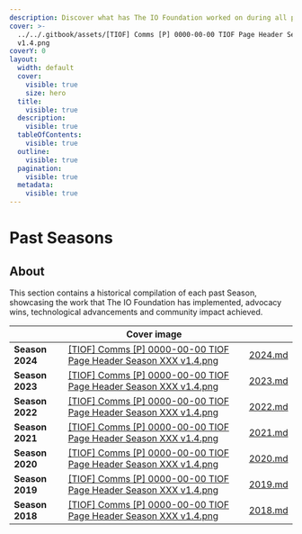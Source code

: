 ```yaml
---
description: Discover what has The IO Foundation worked on during all previous Seasons.
cover: >-
  ../../.gitbook/assets/[TIOF] Comms [P] 0000-00-00 TIOF Page Header Season XXX
  v1.4.png
coverY: 0
layout:
  width: default
  cover:
    visible: true
    size: hero
  title:
    visible: true
  description:
    visible: true
  tableOfContents:
    visible: true
  outline:
    visible: true
  pagination:
    visible: true
  metadata:
    visible: true
---
```


# Past Seasons

## About

This section contains a historical compilation of each past Season, showcasing the work that The IO Foundation has implemented, advocacy wins, technological advancements and community impact achieved.

<table data-view="cards"><thead><tr><th></th><th data-hidden data-card-cover data-type="image">Cover image</th><th data-hidden data-card-target data-type="content-ref"></th></tr></thead><tbody><tr><td><strong>Season 2024</strong></td><td><a href="../../.gitbook/assets/[TIOF] Comms [P] 0000-00-00 TIOF Page Header Season XXX v1.4.png">[TIOF] Comms [P] 0000-00-00 TIOF Page Header Season XXX v1.4.png</a></td><td><a href="2024.md">2024.md</a></td></tr><tr><td><strong>Season 2023</strong></td><td><a href="../../.gitbook/assets/[TIOF] Comms [P] 0000-00-00 TIOF Page Header Season XXX v1.4.png">[TIOF] Comms [P] 0000-00-00 TIOF Page Header Season XXX v1.4.png</a></td><td><a href="2023.md">2023.md</a></td></tr><tr><td><strong>Season 2022</strong></td><td><a href="../../.gitbook/assets/[TIOF] Comms [P] 0000-00-00 TIOF Page Header Season XXX v1.4.png">[TIOF] Comms [P] 0000-00-00 TIOF Page Header Season XXX v1.4.png</a></td><td><a href="2022.md">2022.md</a></td></tr><tr><td><strong>Season 2021</strong></td><td><a href="../../.gitbook/assets/[TIOF] Comms [P] 0000-00-00 TIOF Page Header Season XXX v1.4.png">[TIOF] Comms [P] 0000-00-00 TIOF Page Header Season XXX v1.4.png</a></td><td><a href="2021.md">2021.md</a></td></tr><tr><td><strong>Season 2020</strong></td><td><a href="../../.gitbook/assets/[TIOF] Comms [P] 0000-00-00 TIOF Page Header Season XXX v1.4.png">[TIOF] Comms [P] 0000-00-00 TIOF Page Header Season XXX v1.4.png</a></td><td><a href="2020.md">2020.md</a></td></tr><tr><td><strong>Season 2019</strong></td><td><a href="../../.gitbook/assets/[TIOF] Comms [P] 0000-00-00 TIOF Page Header Season XXX v1.4.png">[TIOF] Comms [P] 0000-00-00 TIOF Page Header Season XXX v1.4.png</a></td><td><a href="2019.md">2019.md</a></td></tr><tr><td><strong>Season 2018</strong></td><td><a href="../../.gitbook/assets/[TIOF] Comms [P] 0000-00-00 TIOF Page Header Season XXX v1.4.png">[TIOF] Comms [P] 0000-00-00 TIOF Page Header Season XXX v1.4.png</a></td><td><a href="2018.md">2018.md</a></td></tr></tbody></table>

